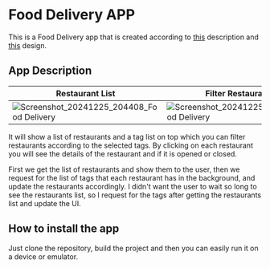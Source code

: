 # Food Delivery APP

This is a Food Delivery app that is created according
to [this](https://github.com/eidra-umain/work-test-mobile?tab=readme-ov-file) description
and [this](https://www.figma.com/design/cieUHtlRMwZrrOCuehBjf7/Code-test---app?node-id=46-180)
design.

## App Description


| Restaurant List  | Filter Restaurants | Restaurant's Details
| ------------- | ------------- | ------------- |
| ![Screenshot_20241225_204408_Food Delivery](https://github.com/user-attachments/assets/47e70586-4d44-4dfd-b661-21b40a88e575) | ![Screenshot_20241225_204433_Food Delivery](https://github.com/user-attachments/assets/4f5d0c96-c566-4e09-b7e8-2f2b0f9ed7de) | ![Screenshot_20241225_204455_Food Delivery](https://github.com/user-attachments/assets/ba33bcce-6ecc-4c59-839d-7c23d8ea7b3c) |


It will show a list of restaurants and a tag list on top which you can filter restaurants according
to the selected tags.
By clicking on each restaurant you will see the details of the restaurant and if it is opened or
closed.

First we get the list of restaurants and show them to the user, then we request for the list of tags
that each
restaurant has in the background, and update the restaurants accordingly. I didn't want the user to
wait so long to see the restaurants list, so I request for the tags after getting the restaurants
list and update the UI.

## How to install the app

Just clone the repository, build the project and then you can easily run it on a device or emulator.
